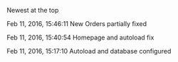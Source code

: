 Newest at the top

Feb 11, 2016, 15:46:11 New Orders partially fixed

Feb 11, 2016, 15:40:54 Homepage and autoload fix

Feb 11, 2016, 15:17:10 Autoload and database configured

